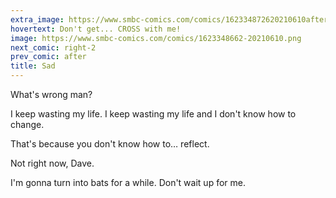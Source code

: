 ```yaml
---
extra_image: https://www.smbc-comics.com/comics/162334872620210610after.png
hovertext: Don't get... CROSS with me!
image: https://www.smbc-comics.com/comics/1623348662-20210610.png
next_comic: right-2
prev_comic: after
title: Sad
---
```


What's wrong man?

I keep wasting my life. I keep wasting my life and I don't know how to change.

That's because you don't know how to… reflect.

Not right now, Dave.

I'm gonna turn into bats for a while. Don't wait up for me.